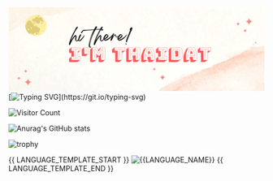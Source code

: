 ![Thai Dat banner](./imgs/banner.png)
[![Typing SVG](https://readme-typing-svg.demolab.com?font=Rancho&size=30&pause=1000&color=F77AAF&center=true&vCenter=true&width=435&lines=Freedom+Seeker%2C;Learning+Enthusiast%2C;And+more%2C...)](https://git.io/typing-svg)

![Visitor Count](https://profile-counter.glitch.me/ThaiDat/count.svg)

![Anurag's GitHub stats](https://github-readme-stats.vercel.app/api?username=ThaiDat&show_icons=true&theme=tokyonight&count_private=true&include_all_commits=true&custom_title=Activities)

![trophy](https://github-profile-trophy.vercel.app/?username=ThaiDat&theme=tokyonight&column=3&no-frame=true)


{{ LANGUAGE_TEMPLATE_START }}
![{{LANGUAGE_NAME}}](https://img.shields.io/static/v1?style=flat-square&label=%E2%A0%80&color=555&labelColor={{LANGUAGE_COLOR:uri}}&message={{LANGUAGE_NAME:uri}}%EF%B8%B1{{LANGUAGE_PERCENT:uri}}%25)
{{ LANGUAGE_TEMPLATE_END }}
